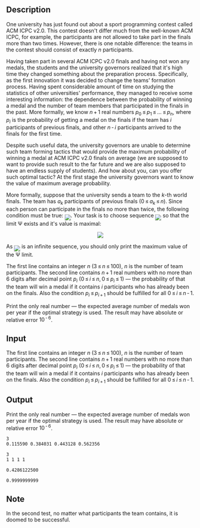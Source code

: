 ## Description

<div><p>One university has just found out about a sport programming contest called ACM ICPC v2.0. This contest doesn't differ much from the well-known ACM ICPC, for example, the participants are not allowed to take part in the finals more than two times. However, there is one notable difference: the teams in the contest should consist of exactly <span class="tex-span"><i>n</i></span> participants.</p><p>Having taken part in several ACM ICPC v2.0 finals and having not won any medals, the students and the university governors realized that it's high time they changed something about the preparation process. Specifically, as the first innovation it was decided to change the teams' formation process. Having spent considerable amount of time on studying the statistics of other universities' performance, they managed to receive some interesting information: the dependence between the probability of winning a medal and the number of team members that participated in the finals in the past. More formally, we know <span class="tex-span"><i>n</i> + 1</span> real numbers <span class="tex-span"><i>p</i><sub class="lower-index">0</sub> ≤ <i>p</i><sub class="lower-index">1</sub> ≤ ... ≤ <i>p</i><sub class="lower-index"><i>n</i></sub></span>, where <span class="tex-span"><i>p</i><sub class="lower-index"><i>i</i></sub></span> is the probability of getting a medal on the finals if the team has <span class="tex-span"><i>i</i></span> participants of previous finals, and other <span class="tex-span"><i>n</i> - <i>i</i></span> participants arrived to the finals for the first time.</p><p>Despite such useful data, the university governors are unable to determine such team forming tactics that would provide the maximum probability of winning a medal at ACM ICPC v2.0 finals on average (we are supposed to want to provide such result to the far future and we are also supposed to have an endless supply of students). And how about you, can you offer such optimal tactic? At the first stage the university governors want to know the value of maximum average probability.</p><p>More formally, suppose that the university sends a team to the <span class="tex-span"><i>k</i></span>-th world finals. The team has <span class="tex-span"><i>a</i><sub class="lower-index"><i>k</i></sub></span> participants of previous finals (<span class="tex-span">0 ≤ <i>a</i><sub class="lower-index"><i>k</i></sub> ≤ <i>n</i></span>). Since each person can participate in the finals no more than twice, the following condition must be true: <img align="middle" class="tex-formula" src="file://oSZZsleD.png" style="max-width: 100.0%;max-height: 100.0%;">. Your task is to choose sequence <img align="middle" class="tex-formula" src="file://tZDAVuzx.png" style="max-width: 100.0%;max-height: 100.0%;"> so that the limit <span class="tex-span">Ψ</span> exists and it's value is maximal:</p><center class="tex-equation"><img align="middle" class="tex-formula" src="file://C0QxEfwF.png" style="max-width: 100.0%;max-height: 100.0%;"></center><p>As <img align="middle" class="tex-formula" src="file://FjJT88v4.png" style="max-width: 100.0%;max-height: 100.0%;"> is an infinite sequence, you should only print the maximum value of the <span class="tex-span">Ψ</span> limit.</p></div><div class="input-specification"><p>The first line contains an integer <span class="tex-span"><i>n</i></span> (<span class="tex-span">3 ≤ <i>n</i> ≤ 100</span>), <span class="tex-span"><i>n</i></span> is the number of team participants. The second line contains <span class="tex-span"><i>n</i> + 1</span> real numbers with no more than 6 digits after decimal point <span class="tex-span"><i>p</i><sub class="lower-index"><i>i</i></sub></span> (<span class="tex-span">0 ≤ <i>i</i> ≤ <i>n</i>, 0 ≤ <i>p</i><sub class="lower-index"><i>i</i></sub> ≤ 1</span>) — the probability of that the team will win a medal if it contains <span class="tex-span"><i>i</i></span> participants who has already been on the finals. Also the condition <span class="tex-span"><i>p</i><sub class="lower-index"><i>i</i></sub> ≤ <i>p</i><sub class="lower-index"><i>i</i> + 1</sub></span> should be fulfilled for all <span class="tex-span">0 ≤ <i>i</i> ≤ <i>n</i> - 1</span>.</p></div><div class="output-specification"><p>Print the only real number — the expected average number of medals won per year if the optimal strategy is used. The result may have absolute or relative error <span class="tex-span">10<sup class="upper-index"> - 6</sup></span>.</p></div>

## Input

<p>The first line contains an integer <span class="tex-span"><i>n</i></span> (<span class="tex-span">3 ≤ <i>n</i> ≤ 100</span>), <span class="tex-span"><i>n</i></span> is the number of team participants. The second line contains <span class="tex-span"><i>n</i> + 1</span> real numbers with no more than 6 digits after decimal point <span class="tex-span"><i>p</i><sub class="lower-index"><i>i</i></sub></span> (<span class="tex-span">0 ≤ <i>i</i> ≤ <i>n</i>, 0 ≤ <i>p</i><sub class="lower-index"><i>i</i></sub> ≤ 1</span>) — the probability of that the team will win a medal if it contains <span class="tex-span"><i>i</i></span> participants who has already been on the finals. Also the condition <span class="tex-span"><i>p</i><sub class="lower-index"><i>i</i></sub> ≤ <i>p</i><sub class="lower-index"><i>i</i> + 1</sub></span> should be fulfilled for all <span class="tex-span">0 ≤ <i>i</i> ≤ <i>n</i> - 1</span>.</p>

## Output

<p>Print the only real number — the expected average number of medals won per year if the optimal strategy is used. The result may have absolute or relative error <span class="tex-span">10<sup class="upper-index"> - 6</sup></span>.</p>





```input1
3
0.115590 0.384031 0.443128 0.562356

```




```input2
3
1 1 1 1

```




```output1
0.4286122500

```




```output2
0.9999999999

```



## Note

<p>In the second test, no matter what participants the team contains, it is doomed to be successful.</p>
